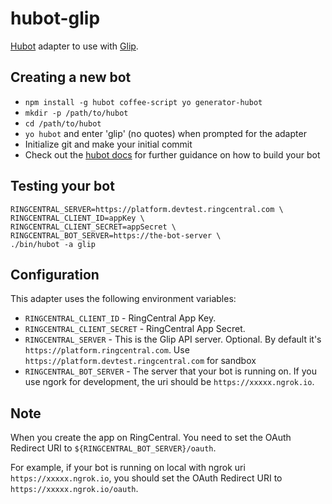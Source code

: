# hubot-glip

[Hubot](https://hubot.github.com/) adapter to use with [Glip](https://glip.com/).


## Creating a new bot

- `npm install -g hubot coffee-script yo generator-hubot`
- `mkdir -p /path/to/hubot`
- `cd /path/to/hubot`
- `yo hubot` and enter 'glip' (no quotes) when prompted for the adapter
- Initialize git and make your initial commit
- Check out the [hubot docs](https://github.com/github/hubot/tree/master/docs) for further guidance on how to build your bot


## Testing your bot

```
RINGCENTRAL_SERVER=https://platform.devtest.ringcentral.com \
RINGCENTRAL_CLIENT_ID=appKey \
RINGCENTRAL_CLIENT_SECRET=appSecret \
RINGCENTRAL_BOT_SERVER=https://the-bot-server \
./bin/hubot -a glip
```


## Configuration

This adapter uses the following environment variables:

- `RINGCENTRAL_CLIENT_ID` - RingCentral App Key.
- `RINGCENTRAL_CLIENT_SECRET` - RingCentral App Secret.
- `RINGCENTRAL_SERVER` - This is the Glip API server. Optional. By default it's `https://platform.ringcentral.com`. Use `https://platform.devtest.ringcentral.com` for sandbox
- `RINGCENTRAL_BOT_SERVER` - The server that your bot is running on. If you use ngork for development, the uri should be `https://xxxxx.ngrok.io`.


## Note

When you create the app on RingCentral. You need to set the OAuth Redirect URI to `${RINGCENTRAL_BOT_SERVER}/oauth`.

For example, if your bot is running on local with ngrok uri `https://xxxxx.ngrok.io`, you should set the OAuth Redirect URI to `https://xxxxx.ngrok.io/oauth`.
